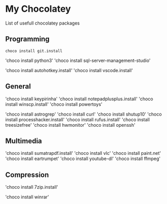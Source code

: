 # My Chocolatey
List of usefull chocolatey packages

## Programming
```
choco install git.install
```
'choco install python3'
'choco install sql-server-management-studio'

'choco install autohotkey.install'
'choco install vscode.install'

## General
'choco install keypirinha'
'choco install notepadplusplus.install'
'choco install winscp.install'
'choco install powertoys'

'choco install astrogrep'
'choco install curl'
'choco install shutup10'
'choco install processhacker.install'
'choco install rufus.install'
'choco install treesizefree'
'choco install hwmonitor'
'choco install openssh'


## Multimedia
'choco install sumatrapdf.install'
'choco install vlc'
'choco install paint.net'
'choco install eartrumpet'
'choco install youtube-dl'
'choco install ffmpeg'

## Compression
'choco install 7zip.install'

'choco install winrar'